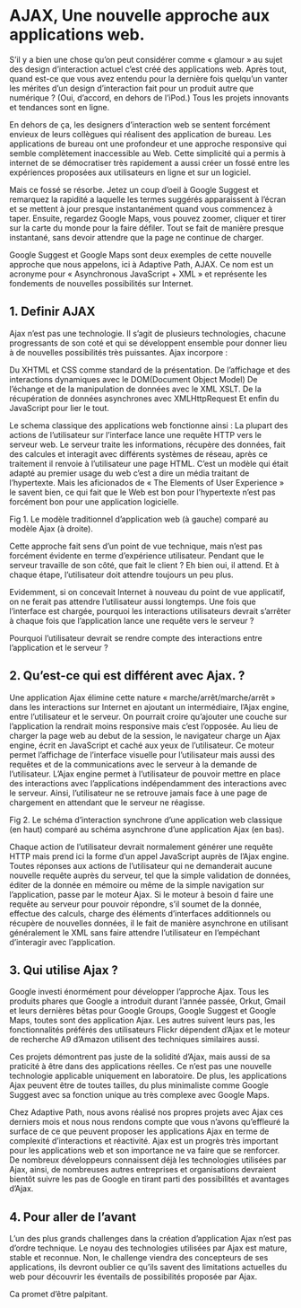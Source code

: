 # AJAX, Une nouvelle approche aux applications web.

S’il y a bien une chose qu’on peut considérer comme « glamour » au sujet des design d’interaction actuel c’est créé des applications web. Après tout, quand est-ce que vous avez entendu pour la dernière fois quelqu’un vanter les mérites d’un design d’interaction fait pour un produit autre que numérique ? (Oui, d’accord, en dehors de l’iPod.)
Tous les projets innovants et tendances sont en ligne.

En dehors de ça, les designers d’interaction web se sentent forcément envieux de leurs collègues qui réalisent des application de bureau. Les applications de bureau ont une profondeur et une approche responsive qui semble complètement inaccessible au Web. 
Cette simplicité qui a permis à internet de se démocratiser très rapidement a aussi créer un fossé entre les expériences proposées aux utilisateurs en ligne et sur un logiciel. 

Mais ce fossé se résorbe. Jetez un coup d’oeil à Google Suggest et remarquez la rapidité a laquelle les termes suggérés apparaissent à l’écran et se mettent à jour presque instantanément quand vous commencez à taper. Ensuite, regardez Google Maps, vous pouvez zoomer, cliquer et tirer sur la carte du monde pour la faire défiler. Tout se fait de manière presque instantané, sans devoir attendre que la page ne continue de charger.

Google Suggest et Google Maps sont deux exemples de cette nouvelle approche que nous appelons, ici à Adaptive Path, AJAX.
Ce nom est un acronyme pour « Asynchronous JavaScript + XML » et représente les fondements de nouvelles possibilités sur Internet.

## 1. Definir AJAX

Ajax n’est pas une technologie. 
Il s’agit de plusieurs technologies, chacune progressants de son coté et qui se développent ensemble pour donner lieu à de nouvelles possibilités très puissantes. 
Ajax incorpore : 

Du XHTML et CSS comme standard de la présentation.
De l’affichage et des interactions dynamiques avec le DOM(Document Object Model)
De l’échange et de la manipulation de données avec le XML XSLT.
De la récupération de données asynchrones avec XMLHttpRequest
Et enfin du JavaScript pour lier le tout.

Le schema classique des applications web fonctionne ainsi : 
La plupart des actions de l’utilisateur sur l’interface lance une requête HTTP vers le serveur web. Le serveur traite les informations, récupère des données, fait des calcules et interagit avec différents systèmes de réseau, après ce traitement il renvoie à l’utilisateur une page HTML.
C’est un modèle qui était adapté au premier usage du web c’est a dire un média traitant de l’hypertexte.
Mais les aficionados de « The Elements of User Experience » le savent bien, ce qui fait que le Web est bon pour l’hypertexte n’est pas forcément bon pour une application logicielle.

Fig 1. Le modèle traditionnel d’application web (à gauche) comparé au modèle Ajax (à droite).

Cette approche fait sens d’un point de vue technique, mais n’est pas forcément évidente en terme d’expérience utilisateur. Pendant que le serveur travaille de son côté, que fait le client ? 
Eh bien oui, il attend. Et à chaque étape, l’utilisateur doit attendre toujours un peu plus. 

Evidemment, si on concevait Internet à nouveau du point de vue applicatif, on ne ferait pas attendre l’utilisateur aussi longtemps. 
Une fois que l’interface est chargée, pourquoi les interactions utilisateurs devrait s’arrêter à chaque fois que l’application lance une requête vers le serveur ?

Pourquoi l’utilisateur devrait se rendre compte des interactions entre l’application et le serveur ?

## 2. Qu’est-ce qui est différent avec Ajax. ?

Une application Ajax élimine cette nature « marche/arrêt/marche/arrêt » dans les interactions sur Internet en ajoutant un intermédiaire, l’Ajax engine, entre l’utilisateur et le serveur. 
On pourrait croire qu’ajouter une couche sur l’application la rendrait moins responsive mais c’est l’opposée. 
Au lieu de charger la page web au debut de la session, le navigateur charge un Ajax engine, écrit en JavaScript et caché aux yeux de l’utilisateur. Ce moteur permet l’affichage de l’interface visuelle pour l’utilisateur mais aussi des requêtes et de la communications avec le serveur à la demande de l’utilisateur. L’Ajax engine permet à l’utilisateur de pouvoir mettre en place des interactions avec l’applications indépendamment des interactions avec le serveur. Ainsi, l’utilisateur ne se retrouve jamais face à une page de chargement en attendant que le serveur ne réagisse. 

Fig 2. Le schéma d’interaction synchrone d’une application web classique (en haut) comparé au schéma asynchrone d’une application Ajax (en bas).

Chaque action de l’utilisateur devrait normalement générer une requête HTTP mais prend ici la forme d’un appel JavaScript auprès de l’Ajax engine. Toutes réponses aux actions de l’utilisateur qui ne demanderait aucune nouvelle requête auprès du serveur, tel que la simple validation de données, éditer de la donnée en mémoire ou même de la simple navigation sur l’application, passe par le moteur Ajax. 
Si le moteur à besoin d faire une requête au serveur pour pouvoir répondre, s’il soumet de la donnée, effectue des calculs, charge des éléments d’interfaces additionnels ou récupère de nouvelles données, il le fait de manière asynchrone en utilisant généralement le XML sans faire attendre l’utilisateur en l’empéchant d’interagir avec l’application.

## 3. Qui utilise Ajax ?

Google investi énormément pour développer l’approche Ajax. Tous les produits phares que Google a introduit durant l’année passée, Orkut, Gmail et leurs dernières bêtas pour Google Groups, Google Suggest et Google Maps, toutes sont des application Ajax. 
Les autres suivent leurs pas, les fonctionnalités préférés des utilisateurs Flickr dépendent d’Ajax et le moteur de recherche A9 d’Amazon utilisent des techniques similaires aussi.

Ces projets démontrent pas juste de la solidité d’Ajax, mais aussi de sa praticité à être dans des applications réelles. Ce n’est pas une nouvelle technologie applicable uniquement en laboratoire. De plus, les applications Ajax peuvent être de toutes tailles, du plus minimaliste comme Google Suggest avec sa fonction unique au très complexe avec Google Maps. 

Chez Adaptive Path, nous avons réalisé nos propres projets avec Ajax ces derniers mois et nous nous rendons compte que vous n’avons qu’effleuré la surface de ce que peuvent proposer les applications Ajax en terme de complexité d’interactions et réactivité.
Ajax est un progrès très important pour les applications web et son importance ne va faire que se renforcer. 
De nombreux développeurs connaissent déjà les technologies utilisées par Ajax, ainsi, de nombreuses autres entreprises et organisations devraient bientôt suivre les pas de Google en tirant parti des possibilités et avantages d’Ajax. 

## 4. Pour aller de l’avant

L’un des plus grands challenges dans la création d’application Ajax n’est pas d’ordre technique. Le noyau des technologies utilisées par Ajax est mature, stable et reconnue. Non, le challenge viendra des concepteurs de ses applications, ils devront oublier ce qu’ils savent des limitations actuelles du web pour découvrir les éventails de possibilités proposée par Ajax. 

Ca promet d’être palpitant.  
